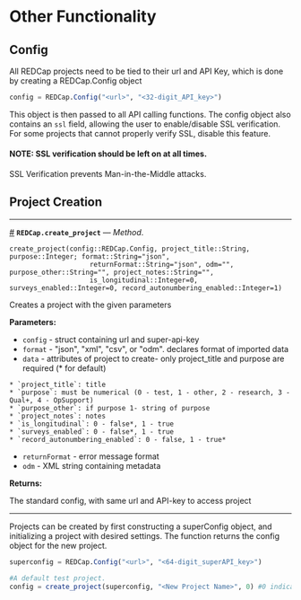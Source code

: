 


<a id='Other-Functionality-1'></a>

# Other Functionality


<a id='Config-1'></a>

## Config


All REDCap projects need to be tied to their url and API Key, which is done by creating a REDCap.Config object


```julia
config = REDCap.Config("<url>", "<32-digit_API_key>")
```


This object is then passed to all API calling functions. The config object also contains an `ssl` field, allowing the user to enable/disable SSL verification. For some projects that cannot properly verify SSL, disable this feature. 


<a id='NOTE:-SSL-verification-should-be-left-on-at-all-times.-1'></a>

#### NOTE: SSL verification should be left on at all times.


SSL Verification prevents Man-in-the-Middle attacks.


<a id='Project-Creation-1'></a>

## Project Creation


___

<a id='REDCap.create_project-Tuple{REDCap.Config,String,Integer}' href='#REDCap.create_project-Tuple{REDCap.Config,String,Integer}'>#</a>
**`REDCap.create_project`** &mdash; *Method*.



```
create_project(config::REDCap.Config, project_title::String, purpose::Integer; format::String="json",
					returnFormat::String="json", odm="", purpose_other::String="", project_notes::String="", 
					is_longitudinal::Integer=0, surveys_enabled::Integer=0, record_autonumbering_enabled::Integer=1)
```

Creates a project with the given parameters

**Parameters:**

  * `config` - struct containing url and super-api-key
  * `format` - "json", "xml", "csv", or "odm". declares format of imported data
  * `data` - attributes of project to create- only project_title and purpose are required (* for default)

```
* `project_title`: title
* `purpose`: must be numerical (0 - test, 1 - other, 2 - research, 3 - Qual+, 4 - OpSupport)
* `purpose_other`: if purpose 1- string of purpose
* `project_notes`: notes
* `is_longitudinal`: 0 - false*, 1 - true
* `surveys_enabled`: 0 - false*, 1 - true
* `record_autonumbering_enabled`: 0 - false, 1 - true*
```

  * `returnFormat` - error message format
  * `odm` - XML string containing metadata

**Returns:**

The standard config, with same url and API-key to access project


___


Projects can be created by first constructing a superConfig object, and initializing a project with desired settings. The function returns the config object for the new project.


```julia
superconfig = REDCap.Config("<url>", "<64-digit_superAPI_key>")

#A default test project.
config = create_project(superconfig, "<New Project Name>", 0) #0 indicates a test project
```

